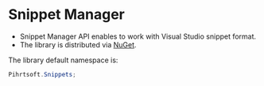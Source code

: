 # Snippet Manager
* Snippet Manager API enables to work with Visual Studio snippet format.
* The library is distributed via [NuGet](https://www.nuget.org/packages/SnippetManager).

The library default namespace is:
```c#
Pihrtsoft.Snippets;
```